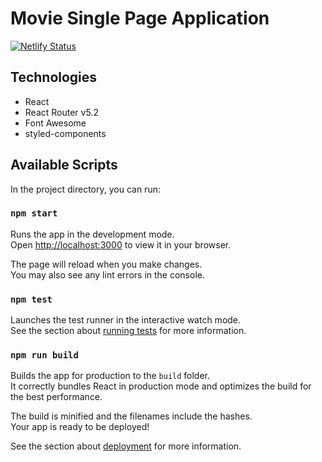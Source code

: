 # Movie Single Page Application 

[![Netlify Status](https://api.netlify.com/api/v1/badges/86cd24bf-24e2-4e20-a6e2-80863759d8a1/deploy-status)](https://app.netlify.com/sites/movie-spa/deploys)

## Technologies

- React
- React Router v5.2
- Font Awesome
- styled-components

## Available Scripts

In the project directory, you can run:

### `npm start`

Runs the app in the development mode.\
Open [http://localhost:3000](http://localhost:3000) to view it in your browser.

The page will reload when you make changes.\
You may also see any lint errors in the console.

### `npm test`

Launches the test runner in the interactive watch mode.\
See the section about [running tests](https://facebook.github.io/create-react-app/docs/running-tests) for more information.

### `npm run build`

Builds the app for production to the `build` folder.\
It correctly bundles React in production mode and optimizes the build for the best performance.

The build is minified and the filenames include the hashes.\
Your app is ready to be deployed!

See the section about [deployment](https://facebook.github.io/create-react-app/docs/deployment) for more information.

